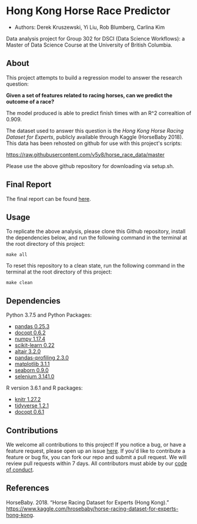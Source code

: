 # Hong Kong Horse Race Predictor

- Authors: Derek Kruszewski, Yi Liu, Rob Blumberg, Carlina Kim

Data analysis project for Group 302 for DSCI (Data Science Workflows): a Master of Data Science Course at the University of British Columbia.

## About

This project attempts to build a regression model to answer the research question:

**Given a set of features related to racing horses, can we predict the outcome of a race?**

The model produced is able to predict finish times with an R^2 correaltion of 0.909.

The dataset used to answer this question is the _Hong Kong Horse Racing Dataset for Experts_, publicly available through Kaggle (HorseBaby 2018). This data has been rehosted on github for use with this project's scripts:

https://raw.githubusercontent.com/v5y8/horse_race_data/master

Please use the above github repository for downloading via setup.sh.

## Final Report

The final report can be found [here](https://github.com/UBC-MDS/DSCI_522_Group_302/blob/master/doc/final_report.md).

## Usage

To replicate the above analysis, please clone this Github repository, install the dependencies below, and run the following command in the terminal at the root directory of this project:

```
make all
```

To reset this repository to a clean state, run the following command in the terminal at the root directory of this project:

```
make clean
```

## Dependencies

Python 3.7.5 and Python Packages:
- [pandas 0.25.3](https://pandas.pydata.org/getpandas.html)
- [docopt 0.6.2](https://github.com/docopt/docopt)
- [numpy 1.17.4](https://numpy.org/)
- [scikit-learn 0.22](https://scikit-learn.org/stable/install.html)
- [altair 3.2.0](https://altair-viz.github.io/)
- [pandas-profiling 2.3.0](https://github.com/pandas-profiling/pandas-profiling)
- [matplotlib 3.1.1](https://matplotlib.org/)
- [seaborn 0.9.0](https://seaborn.pydata.org/)
- [selenium 3.141.0](https://pypi.org/project/selenium/)

R version 3.6.1 and R packages:
- [knitr 1.27.2](https://yihui.org/knitr/)
- [tidyverse 1.2.1](https://www.tidyverse.org/)
- [docopt 0.6.1](https://github.com/docopt/docopt)

## Contributions
We welcome all contributions to this project! If you notice a bug, or have a feature request, please open up an issue [here](https://github.com/UBC-MDS/DSCI_522_Group_302/issues/new). If you'd like to contribute a feature or bug fix, you can fork our repo and submit a pull request. We will review pull requests within 7 days. All contributors must abide by our [code of conduct](https://github.com/v5y8/DSCI_522_Group_302/blob/master/CODE_OF_CONDUCT.md).

## References

<div id="refs" class="references">

<div id="ref-Dataset">

HorseBaby. 2018. “Horse Racing Dataset for Experts (Hong Kong).”
<https://www.kaggle.com/hrosebaby/horse-racing-dataset-for-experts-hong-kong>.

</div>

</div>